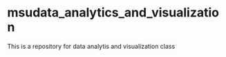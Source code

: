 # msudata_analytics_and_visualization
This is a repository for data analytis and visualization class
